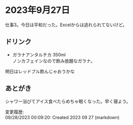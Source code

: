# 2023年9月27日

仕事3。今日は平和だった。Excelからは逃れられてないけど。

## ドリンク

- ガラナアンタルチカ 350ml  
ノンカフェインなので飲み放題なガラナ。

明日はレッドブル飲んじゃおうかな

## あとがき

シャワー浴びてアイス食べたらめちゃ眠くなった。早く寝よう。

変更履歴:  
09/28/2023 00:09:20: Created 2023 09 27 (markdown)  
